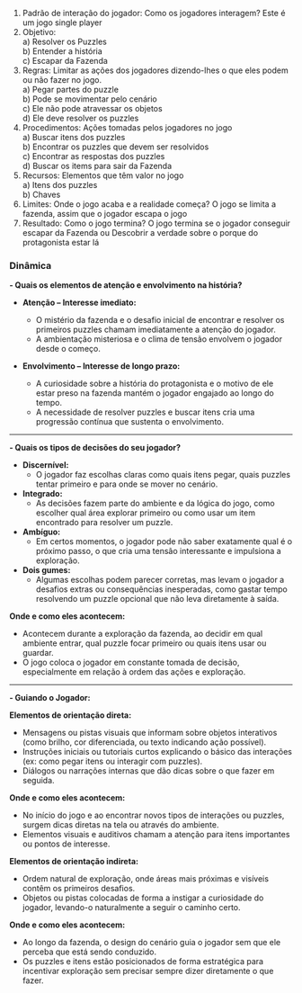 1. Padrão de interação do jogador: Como os jogadores interagem? Este é um jogo
single player<br>
2. Objetivo:<br>
a) Resolver os Puzzles<br>
b) Entender a história<br>
c) Escapar da Fazenda<br>
3. Regras: Limitar as ações dos jogadores dizendo-lhes o que eles podem ou não
fazer no jogo.<br>
a) Pegar partes do puzzle<br>
b) Pode se movimentar pelo cenário<br>
c) Ele não pode atravessar os objetos<br>
d) Ele deve resolver os puzzles<br>
4. Procedimentos: Ações tomadas pelos jogadores no jogo<br>
a) Buscar itens dos puzzles<br>
b) Encontrar os puzzles que devem ser resolvidos<br>
c) Encontrar as respostas dos puzzles<br>
d) Buscar os items para sair da Fazenda<br>
5. Recursos: Elementos que têm valor no jogo<br>
a) Itens dos puzzles<br>
b) Chaves<br>
6. Limites: Onde o jogo acaba e a realidade começa? O jogo se limita a fazenda,
assim que o jogador escapa o jogo<br>
7. Resultado: Como o jogo termina? O jogo termina se o jogador conseguir escapar da
Fazenda ou Descobrir a verdade sobre o porque do protagonista estar lá<br>



### Dinâmica

**- Quais os elementos de atenção e envolvimento na história?**  
- **Atenção – Interesse imediato:**  
    - O mistério da fazenda e o desafio inicial de encontrar e resolver os primeiros puzzles chamam imediatamente a atenção do jogador.  
    - A ambientação misteriosa e o clima de tensão envolvem o jogador desde o começo.  

- **Envolvimento – Interesse de longo prazo:**  
    - A curiosidade sobre a história do protagonista e o motivo de ele estar preso na fazenda mantém o jogador engajado ao longo do tempo.  
    - A necessidade de resolver puzzles e buscar itens cria uma progressão contínua que sustenta o envolvimento.

---

**- Quais os tipos de decisões do seu jogador?**  
- **Discernível:**  
    - O jogador faz escolhas claras como quais itens pegar, quais puzzles tentar primeiro e para onde se mover no cenário.  
- **Integrado:**  
    - As decisões fazem parte do ambiente e da lógica do jogo, como escolher qual área explorar primeiro ou como usar um item encontrado para resolver um puzzle.  
- **Ambíguo:**  
    - Em certos momentos, o jogador pode não saber exatamente qual é o próximo passo, o que cria uma tensão interessante e impulsiona a exploração.  
- **Dois gumes:**  
    - Algumas escolhas podem parecer corretas, mas levam o jogador a desafios extras ou consequências inesperadas, como gastar tempo resolvendo um puzzle opcional que não leva diretamente à saída.  

**Onde e como eles acontecem:**  
- Acontecem durante a exploração da fazenda, ao decidir em qual ambiente entrar, qual puzzle focar primeiro ou quais itens usar ou guardar.  
- O jogo coloca o jogador em constante tomada de decisão, especialmente em relação à ordem das ações e exploração.

---

**- Guiando o Jogador:**  

**Elementos de orientação direta:**  
- Mensagens ou pistas visuais que informam sobre objetos interativos (como brilho, cor diferenciada, ou texto indicando ação possível).  
- Instruções iniciais ou tutoriais curtos explicando o básico das interações (ex: como pegar itens ou interagir com puzzles).  
- Diálogos ou narrações internas que dão dicas sobre o que fazer em seguida.

**Onde e como eles acontecem:**  
- No início do jogo e ao encontrar novos tipos de interações ou puzzles, surgem dicas diretas na tela ou através do ambiente.  
- Elementos visuais e auditivos chamam a atenção para itens importantes ou pontos de interesse.

**Elementos de orientação indireta:**   
- Ordem natural de exploração, onde áreas mais próximas e visíveis contêm os primeiros desafios.  
- Objetos ou pistas colocadas de forma a instigar a curiosidade do jogador, levando-o naturalmente a seguir o caminho certo.

**Onde e como eles acontecem:**  
- Ao longo da fazenda, o design do cenário guia o jogador sem que ele perceba que está sendo conduzido.
- Os puzzles e itens estão posicionados de forma estratégica para incentivar exploração sem precisar sempre dizer diretamente o que fazer.
